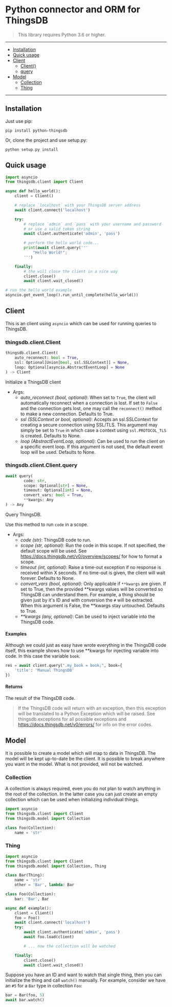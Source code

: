 # Python connector and ORM for ThingsDB

> This library requires Python 3.6 or higher.

---------------------------------------

  * [Installation](#installation)
  * [Quick usage](#quick-usage)
  * [Client](#client)
    * [Client()](thingsdb.client.Client)
    * [query](thingsdb.client.Client.query)
  * [Model](#model)
    * [Collection](#collection)
    * [Thing](#thing)

---------------------------------------

## Installation

Just use pip:

```
pip install python-thingsdb
```

Or, clone the project and use setup.py:

```
python setup.py install
```

## Quick usage

```python
import asyncio
from thingsdb.client import Client

async def hello_world():
    client = Client()

    # replace `localhost` with your ThingsDB server address
    await client.connect('localhost')

    try:
        # replace `admin` and `pass` with your username and password
        # or use a valid token string
        await client.authenticate('admin', 'pass')

        # perform the hello world code...
        print(await client.query('''
            "Hello World!";
        ''')

    finally:
        # the will close the client in a nice way
        client.close()
        await client.wait_closed()

# run the hello world example
asyncio.get_event_loop().run_until_complete(hello_world())
```


## Client

This is an client using `asyncio` which can be used for running queries to
ThingsDB.


### thingsdb.client.Client

```python
thingsdb.client.Client(
    auto_reconnect: bool = True,
    ssl: Optional[Union[bool, ssl.SSLContext]] = None,
    loop: Optional[asyncio.AbstractEventLoop] = None
) -> Client
```
Initialize a ThingsDB client

- Args:
    - *auto_reconnect (bool, optional)*:
        When set to `True`, the client will automatically
        reconnect when a connection is lost. If set to `False` and the
        connection gets lost, one may call the `reconnect()` method to
        make a new connection. Defaults to True.
    - *ssl (SSLContext or bool, optional)*:
        Accepts an ssl.SSLContext for creating a secure connection
        using SSL/TLS. This argument may simply be set to `True` in
        which case a context using `ssl.PROTOCOL_TLS` is created.
        Defaults to None.
    - *loop (AbstractEventLoop, optional)*:
        Can be used to run the client on a specific event loop.
        If this argument is not used, the default event loop will be
        used. Defaults to None.

### thingsdb.client.Client.query

```python
await query(
        code: str,
        scope: Optional[str] = None,
        timeout: Optional[int] = None,
        convert_vars: bool = True,
        **kwargs: Any
) -> Any
```

Query ThingsDB.

Use this method to run `code` in a scope.

- Args:
    - *code (str)*:
        ThingsDB code to run.
    - *scope (str, optional)*:
        Run the code in this scope. If not specified, the default scope
        will be used. See https://docs.thingsdb.net/v0/overview/scopes/
        for how to format a scope.
    - *timeout (int, optional)*:
        Raise a time-out exception if no response is received within X
        seconds. If no time-out is given, the client will wait forever.
        Defaults to None.
    - *convert_vars (bool, optional)*:
        Only applicable if `**kwargs` are given. If set to True, then
        the provided **kwargs values will be converted so ThingsDB can
        understand them. For example, a thing should be given just by
        it's ID and with conversion the `#` will be extracted. When
        this argument is False, the **kwargs stay untouched.
        Defaults to True.
    - *\*\*kwargs (any, optional)*:
        Can be used to inject variable into the ThingsDB code.

#### Examples

Although we could just as easy have wrote everything in the
ThingsDB code itself, this example shows how to use **kwargs for
injecting variable into code. In this case the variable `book`.

```python
res = await client.query(".my_book = book;", book={
    'title': 'Manual ThingsDB'
})
```

#### Returns

The result of the ThingsDB code.

> If the ThingsDB code will return with an exception, then this
> exception will be translated to a Python Exception which will be
> raised. See thingsdb.exceptions for all possible exceptions and
> https://docs.thingsdb.net/v0/errors/ for info on the error codes.

## Model

It is possible to create a model which will map to data in ThingsDB.
The model will be kept up-to-date be the client. It is possible to break
anywhere you want in the model. What is not provided, will not be watched.

### Collection

A collection is always required, even you do not plan to watch anything in the
root of the collection. In the latter case you can just create an empty
collection which can be used when initializing individual things.

```python
import asyncio
from thingsdb.client import Client
from thingsdb.model import Collection

class Foo(Collection):
    name = 'str'
```

### Thing

```python
import asyncio
from thingsdb.client import Client
from thingsdb.model import Collection, Thing

class Bar(Thing):
    name = 'str'
    other = 'Bar', lambda: Bar

class Foo(Collection):
    bar: 'Bar', Bar

async def example():
    client = Client()
    foo = Foo()
    await client.connect('localhost')
    try:
        await client.authenticate('admin', 'pass')
        await foo.load(client)

        # ... now the collection will be watched

    finally:
        client.close()
        await client.wait_closed()
```

Suppose you have an ID and want to watch that single thing, then
you can initialize the thing and call `watch()` manually. For example,
consider we have an `#5` for a `Bar` type in collection `Foo`:

```python
bar = Bar(foo, 5)
await bar.watch()
```
